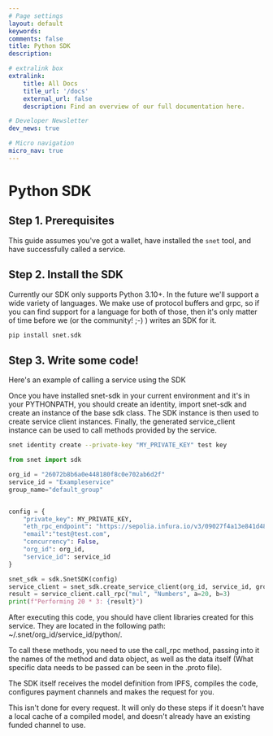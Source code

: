 ```yaml
---
# Page settings
layout: default
keywords:
comments: false
title: Python SDK
description:

# extralink box
extralink:
    title: All Docs
    title_url: '/docs'
    external_url: false
    description: Find an overview of our full documentation here.

# Developer Newsletter
dev_news: true

# Micro navigation
micro_nav: true
---
```


# Python SDK

## Step 1. Prerequisites

This guide assumes you've got a wallet, have installed the `snet` tool, and have successfully called a service.

## Step 2. Install the SDK

Currently our SDK only supports Python 3.10+. In the future we'll support a wide variety of languages. We make use of protocol buffers and grpc,
so if you can find support for a language for both of those, then it's only matter of time before we (or the community! ;-) ) writes an SDK for it.

```sh
pip install snet.sdk
```

## Step 3. Write some code!

Here's an example of calling a service using the SDK

Once you have installed snet-sdk in your current environment and it's in your PYTHONPATH, you should create an identity, import snet-sdk and create an instance of the base sdk class. The SDK instance is then used to create service client instances. Finally, the generated service_client instance can be used to call methods provided by the service.

```bash
snet identity create --private-key "MY_PRIVATE_KEY" test key
```

```python
from snet import sdk

org_id = "26072b8b6a0e448180f8c0e702ab6d2f"
service_id = "Exampleservice"
group_name="default_group"


config = {
    "private_key": MY_PRIVATE_KEY,
    "eth_rpc_endpoint": "https://sepolia.infura.io/v3/09027f4a13e841d48dbfefc67e7685d5",
    "email":"test@test.com",
    "concurrency": False,
    "org_id": org_id,
    "service_id": service_id
}

snet_sdk = sdk.SnetSDK(config)
service_client = snet_sdk.create_service_client(org_id, service_id, group_name)
result = service_client.call_rpc("mul", "Numbers", a=20, b=3)
print(f"Performing 20 * 3: {result}")
```

After executing this code, you should have client libraries created for this service. They are located in the following path: ~/.snet/org_id/service_id/python/.

To call these methods, you need to use the call_rpc method, passing into it the names of the method and data object, as well as the data itself (What specific data needs to be passed can be seen in the .proto file).

The SDK itself receives the model definition from IPFS, compiles the code, configures payment channels and makes the request for you.

This isn't done for every request. It will only do these steps if it doesn't have a local cache of a compiled model, and doesn't
already have an existing funded channel to use.
